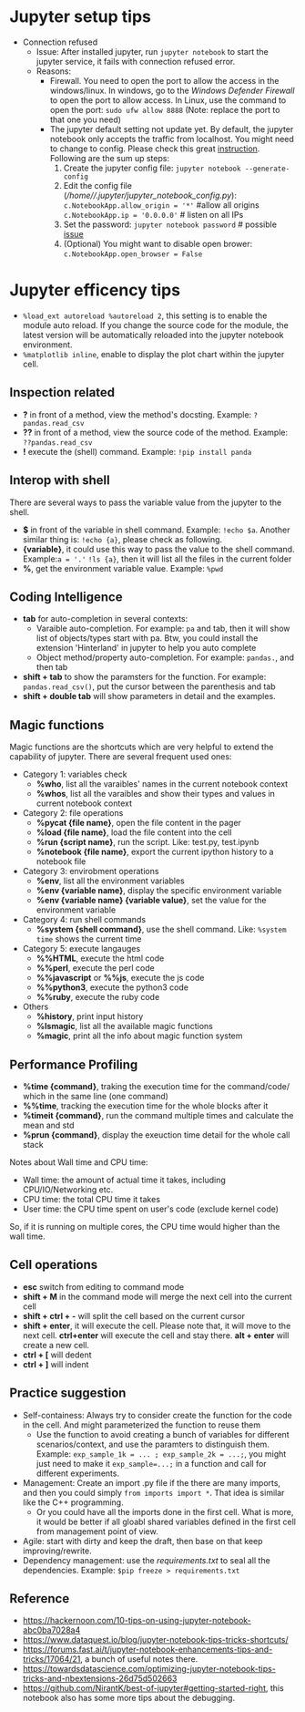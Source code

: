 # Jupyter setup tips
- Connection refused
    - Issue: After installed jupyter, run `jupyter notebook` to start the jupyter service, it fails with connection refused error.
    - Reasons: 
        - Firewall. You need to open the port to allow the access in the windows/linux. In windows, go to the *Windows Defender Firewall* to open the port to allow access. In Linux, use the command to open the port: `sudo ufw allow 8888` (Note: replace the port to that one you need)
        - The jupyter default setting not update yet. By default, the jupyter notebook only accepts the traffic from localhost. You might need to change to config. Please check this great [instruction](https://stackoverflow.com/questions/42848130/why-i-cant-access-remote-jupyter-notebook-server). Following are the sum up steps:
          1. Create the jupyter config file: `jupyter notebook --generate-config`
          2. Edit the config file (*/home/<current user name>/.jupyter/jupyter_notebook_config.py*):           
            `c.NotebookApp.allow_origin = '*'` #allow all origins
            `c.NotebookApp.ip = '0.0.0.0'` # listen on all IPs
          3. Set the password: `jupyter notebook password` # possible [issue](https://github.com/jupyter/notebook/issues/1700)
          4. (Optional) You might want to disable open brower: `c.NotebookApp.open_browser = False`


# Jupyter efficency tips

- `%load_ext autoreload %autoreload 2`, this setting is to enable the module auto reload. If you change the source code for the module, the latest version will be automatically reloaded into the jupyter notebook environment.
- `%matplotlib inline`, enable to display the plot chart within the jupyter cell.

## Inspection related
- **?** in front of a method, view the method's docsting. Example: `?pandas.read_csv`
- **??** in front of a method, view the source code of the method. Example: `??pandas.read_csv`
- **!** execute the (shell) command. Example: `!pip install panda`

## Interop with shell
There are several ways to pass the variable value from the jupyter to the shell.
- **$** in front of the variable in shell command. Example: `!echo $a`. Another similar thing is: `!echo {a}`, please check as following.
- **{variable}**, it could use this way to pass the value to the shell command. Example:`a = '.'` `!ls {a}`, then it will list all the files in the current folder
- **%**, get the environment variable value. Example: `%pwd`

## Coding Intelligence
- **tab** for auto-completion in several contexts:
  - Varaible auto-completion. For example: `pa` and tab, then it will show list of objects/types start with pa. Btw, you could install the extension 'Hinterland' in jupyter to help you auto complete 
  - Object method/property auto-completion. For example: `pandas.`, and then tab
- **shift + tab** to show the paramsters for the function. For example: `pandas.read_csv()`, put the cursor between the parenthesis and tab
- **shift + double tab** will show parameters in detail and the examples.

## Magic functions
Magic functions are the shortcuts which are very helpful to extend the capability of jupyter. There are several frequent used ones:
- Category 1: variables check
  - **%who**, list all the varaibles' names in the current notebook context
  - **%whos**, list all the varaibles and show their types and values in current notebook context
- Category 2: file operations
  - **%pycat {file name}**, open the file content in the pager
  - **%load {file name}**, load the file content into the cell
  - **%run {script name}**, run the script. Like: test.py, test.ipynb
  - **%notebook {file name}**, export the current ipython history to a notebook file
- Category 3: envirobment operations 
  - **%env**, list all the environment variables
  - **%env {variable name}**, display the specific environment variable
  - **%env {variable name} {variable value}**, set the value for the environment variable
- Category 4: run shell commands
  - **%system {shell command}**, use the shell command. Like: `%system time` shows the current time  
- Category 5: execute langauges
  - **%%HTML**, execute the html code
  - **%%perl**, execute the perl code
  - **%%javascript** or **%%js**, execute the js code
  - **%%python3**, execute the python3 code
  - **%%ruby**, execute the ruby code
- Others
  - **%history**, print input history
  - **%lsmagic**, list all the available magic functions
  - **%magic**, print all the info about magic function system

## Performance Profiling
- **%time {command}**, traking the execution time for the command/code/ which in the same line (one command)
- **%%time**, tracking the execution time for the whole blocks after it
- **%timeit {command}**, run the command multiple times and calculate the mean and std 
- **%prun {command}**, display the exeuction time detail for the whole call stack

Notes about Wall time and CPU time:
- Wall time: the amount of actual time it takes, including CPU/IO/Networking etc.
- CPU time: the total CPU time it takes
- User time: the CPU time spent on user's code (exclude kernel code)

So, if it is running on multiple cores, the CPU time would higher than the wall time.

## Cell operations
- **esc** switch from editing to command mode
- **shift + M** in the command mode will merge the next cell into the current cell
- **shift + ctrl + -** will split the cell based on the current cursor
- **shift + enter**, it will execute the cell. Please note that, it will move to the next cell. **ctrl+enter** will execute the cell and stay there. **alt + enter** will create a new cell.
- **ctrl + [** will dedent
- **ctrl + ]** will indent

## Practice suggestion
- Self-containess: Always try to consider create the function for the code in the cell. And might parameterized the function to reuse them
  - Use the function to avoid creating a bunch of variables for different scenarios/context, and use the paramters to distinguish them. Example: `exp_sample_1k = ... ; exp_sample_2k = ...;`, you might just need to make it `exp_sample=...;` in a function and call for different experiments.
- Management: Create an import .py file if the there are many imports, and then you could simply `from imports import *`. That idea is similar like the C++ programming.
  - Or you could have all the imports done in the first cell. What is more, it would be better if all gloabl shared variables defined in the first cell from management point of view.
- Agile: start with dirty and keep the draft, then base on that keep improving/rewrite.
- Dependency management: use the *requirements.txt* to seal all the dependencies. Example: `$pip freeze > requirements.txt`

## Reference
- https://hackernoon.com/10-tips-on-using-jupyter-notebook-abc0ba7028a4
- https://www.dataquest.io/blog/jupyter-notebook-tips-tricks-shortcuts/
- https://forums.fast.ai/t/jupyter-notebook-enhancements-tips-and-tricks/17064/21, a bunch of useful notes there.
- https://towardsdatascience.com/optimizing-jupyter-notebook-tips-tricks-and-nbextensions-26d75d502663
- https://github.com/NirantK/best-of-jupyter#getting-started-right, this notebook also has some more tips about the debugging.